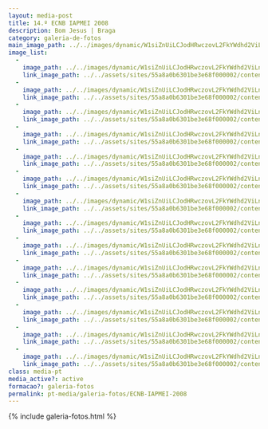 ```yaml
---
layout: media-post
title: 14.º ECNB IAPMEI 2008
description: Bom Jesus | Braga
category: galeria-de-fotos
main_image_path: ../../images/dynamic/W1siZnUiLCJodHRwczovL2FkYWdhd2ViLnMzLmFtYXpvbmF/dsc01695cd22.jpg?sha=dc4959f8743f5ffd
image_list: 
  - 
    image_path: ../../images/dynamic/W1siZnUiLCJodHRwczovL2FkYWdhd2ViLnMzLmFtYXpvbmF/dsc01695cd22.jpg?sha=dc4959f8743f5ffd
    link_image_path: ../../assets/sites/55a8a0b6301be3e68f000002/content_entry55a8a2cd301be39651000019/55a8a50d301be314c90000e5/files/dsc0169504e4.jpg?1437122421
  - 
    image_path: ../../images/dynamic/W1siZnUiLCJodHRwczovL2FkYWdhd2ViLnMzLmFtYXpvbmF/dsc016769dbd.jpg?sha=4e9a42bb84633d5a
    link_image_path: ../../assets/sites/55a8a0b6301be3e68f000002/content_entry55a8a2cd301be39651000019/55a8a50d301be314c90000e6/files/dsc0167654c9.jpg?1437122422
  - 
    image_path: ../../images/dynamic/W1siZnUiLCJodHRwczovL2FkYWdhd2ViLnMzLmFtYXpvbmF/dsc016895ef4.jpg?sha=df9c2a921afa80b2
    link_image_path: ../../assets/sites/55a8a0b6301be3e68f000002/content_entry55a8a2cd301be39651000019/55a8a50e301be360e10000e7/files/dsc01689acbe.jpg?1437122423
  - 
    image_path: ../../images/dynamic/W1siZnUiLCJodHRwczovL2FkYWdhd2ViLnMzLmFtYXpvbmF/dsc01685e109.jpg?sha=61ded9a3c947941f
    link_image_path: ../../assets/sites/55a8a0b6301be3e68f000002/content_entry55a8a2cd301be39651000019/55a8a50f301be360e10000e8/files/dsc01685acbe.jpg?1437122423
  - 
    image_path: ../../images/dynamic/W1siZnUiLCJodHRwczovL2FkYWdhd2ViLnMzLmFtYXpvbmF/dsc01725ad53.jpg?sha=d54d74aad0f61c0e
    link_image_path: ../../assets/sites/55a8a0b6301be3e68f000002/content_entry55a8a2cd301be39651000019/55a8a50f301be360e10000e9/files/dsc01725b86e.jpg?1437122424
  - 
    image_path: ../../images/dynamic/W1siZnUiLCJodHRwczovL2FkYWdhd2ViLnMzLmFtYXpvbmF/dsc01743baa6.jpg?sha=3d1bac610ea7c2c2
    link_image_path: ../../assets/sites/55a8a0b6301be3e68f000002/content_entry55a8a2cd301be39651000019/55a8a510301be3ab9c0000ea/files/dsc01743b86e.jpg?1437122424
  - 
    image_path: ../../images/dynamic/W1siZnUiLCJodHRwczovL2FkYWdhd2ViLnMzLmFtYXpvbmF/dsc017729d5b.jpg?sha=69ba3f0edbdfbf64
    link_image_path: ../../assets/sites/55a8a0b6301be3e68f000002/content_entry55a8a2cd301be39651000019/55a8a510301be3ab9c0000eb/files/dsc01772e8b9.jpg?1437122425
  - 
    image_path: ../../images/dynamic/W1siZnUiLCJodHRwczovL2FkYWdhd2ViLnMzLmFtYXpvbmF/dsc017760e91.jpg?sha=67616d5fa7bbb976
    link_image_path: ../../assets/sites/55a8a0b6301be3e68f000002/content_entry55a8a2cd301be39651000019/55a8a511301be3ab9c0000ec/files/dsc01776ecf9.jpg?1437122426
  - 
    image_path: ../../images/dynamic/W1siZnUiLCJodHRwczovL2FkYWdhd2ViLnMzLmFtYXpvbmF/imagem72486.jpg?sha=82e9aebf1bb15b82
    link_image_path: ../../assets/sites/55a8a0b6301be3e68f000002/content_entry55a8a2cd301be39651000019/55a8a512301be34a650000ed/files/imagem7ecf9.jpg?1437122426
  - 
    image_path: ../../images/dynamic/W1siZnUiLCJodHRwczovL2FkYWdhd2ViLnMzLmFtYXpvbmF/dsc017038dda.jpg?sha=07298a0a31f82b92
    link_image_path: ../../assets/sites/55a8a0b6301be3e68f000002/content_entry55a8a2cd301be39651000019/55a8a512301be34a650000ee/files/dsc017031966.jpg?1437122427
  - 
    image_path: ../../images/dynamic/W1siZnUiLCJodHRwczovL2FkYWdhd2ViLnMzLmFtYXpvbmF/dsc01706597b.jpg?sha=4bb1a7d7edf5a251
    link_image_path: ../../assets/sites/55a8a0b6301be3e68f000002/content_entry55a8a2cd301be39651000019/55a8a513301be3b4c60000ef/files/dsc017060eda.jpg?1437122428
  - 
    image_path: ../../images/dynamic/W1siZnUiLCJodHRwczovL2FkYWdhd2ViLnMzLmFtYXpvbmF/dsc01723f9c1.jpg?sha=cd58b790f60c0456
    link_image_path: ../../assets/sites/55a8a0b6301be3e68f000002/content_entry55a8a2cd301be39651000019/55a8a514301be327830000f0/files/dsc01723bc36.jpg?1437122429
  - 
    image_path: ../../images/dynamic/W1siZnUiLCJodHRwczovL2FkYWdhd2ViLnMzLmFtYXpvbmF/dsc0175640b1.jpg?sha=3bc5f751206e6bab
    link_image_path: ../../assets/sites/55a8a0b6301be3e68f000002/content_entry55a8a2cd301be39651000019/55a8a515301be327830000f1/files/dsc01756bc36.jpg?1437122429
  - 
    image_path: ../../images/dynamic/W1siZnUiLCJodHRwczovL2FkYWdhd2ViLnMzLmFtYXpvbmF/imagem124424.jpg?sha=8513891e03411c80
    link_image_path: ../../assets/sites/55a8a0b6301be3e68f000002/content_entry55a8a2cd301be39651000019/55a8a515301be327830000f2/files/imagem1283d4.jpg?1437122430
class: media-pt
media_active?: active
formacao?: galeria-fotos
permalink: pt-media/galeria-fotos/ECNB-IAPMEI-2008
--- 
```


{% include galeria-fotos.html %}
